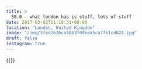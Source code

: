 ```yaml
---
title: >
  50.0 - what london has is stuff, lots of stuff
date: 2017-03-02T11:16:31+00:00
location: "London, United Kingdom"
image: "/img/3fed2636ca50b3f09bea5ca7fb1cd824.jpg"
draft: false
instagram: true
---
```


{{<photo src="/img/3fed2636ca50b3f09bea5ca7fb1cd824.jpg">}}
